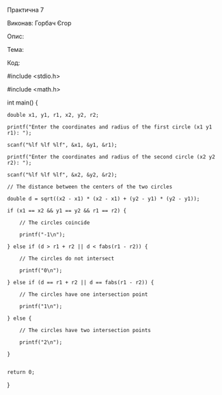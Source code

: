 Практична 7

Виконав: Горбач Єгор

Опис:

Тема:


Код:

#include <stdio.h>

#include <math.h>

int main() {
   
    double x1, y1, r1, x2, y2, r2;
   
    printf("Enter the coordinates and radius of the first circle (x1 y1 r1): ");
   
    scanf("%lf %lf %lf", &x1, &y1, &r1);
   
    printf("Enter the coordinates and radius of the second circle (x2 y2 r2): ");
   
    scanf("%lf %lf %lf", &x2, &y2, &r2);

    // The distance between the centers of the two circles
    
    double d = sqrt((x2 - x1) * (x2 - x1) + (y2 - y1) * (y2 - y1));

    if (x1 == x2 && y1 == y2 && r1 == r2) {
       
        // The circles coincide
        
        printf("-1\n");
    
    } else if (d > r1 + r2 || d < fabs(r1 - r2)) {
    
        // The circles do not intersect
        
        printf("0\n");
    
    } else if (d == r1 + r2 || d == fabs(r1 - r2)) {
    
        // The circles have one intersection point
        
        printf("1\n");
    
    } else {
    
        // The circles have two intersection points
        
        printf("2\n");
    
    }
    

    return 0;

}
